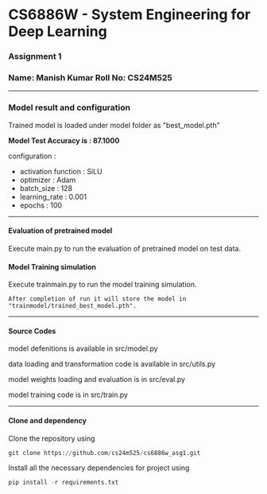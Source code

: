 # CS6886W - System Engineering for Deep Learning
### Assignment 1
### Name: Manish Kumar Roll No: CS24M525

***
### Model result and configuration
Trained model is loaded under model folder as "best_model.pth"  

__Model Test Accuracy is : 87.1000__

configuration : 

- activation function : SiLU
- optimizer           : Adam
- batch_size          : 128
- learning_rate       : 0.001
- epochs              : 100

***
#### Evaluation of pretrained model
Execute main.py to run the evaluation of pretrained model on test data.

#### Model Training simulation
Execute trainmain.py to run the model training simulation.  

    After completion of run it will store the model in "trainmodel/trained_best_model.pth".

***
#### Source Codes
model defenitions is available in src/model.py  

data loading and transformation code is available in src/utils.py  

model weights loading and evaluation is in src/eval.py  

model training code is in src/train.py  
***

#### Clone and dependency
Clone the repository using  
```python
git clone https://github.com/cs24m525/cs6886w_asg1.git
```

Install all the necessary dependencies for project using  
```python
pip install -r requirements.txt
```





